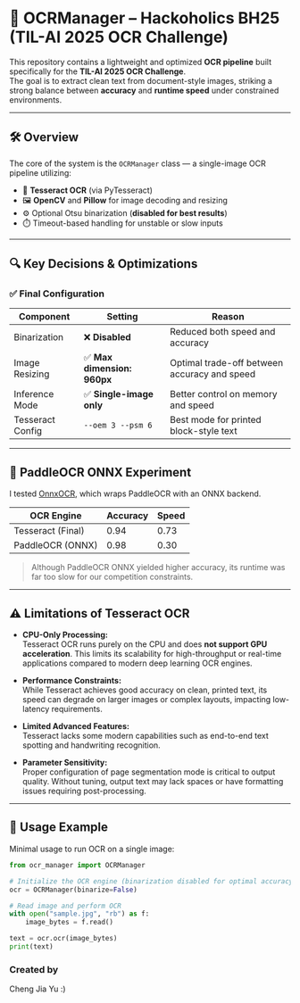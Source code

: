 # 🧾 OCRManager – Hackoholics BH25 (TIL-AI 2025 OCR Challenge)

This repository contains a lightweight and optimized **OCR pipeline** built specifically for the **TIL-AI 2025 OCR Challenge**.  
The goal is to extract clean text from document-style images, striking a strong balance between **accuracy** and **runtime speed** under constrained environments.

---

## 🛠️ Overview

The core of the system is the `OCRManager` class — a single-image OCR pipeline utilizing:

- 🧠 **Tesseract OCR** (via PyTesseract)
- 🖼️ **OpenCV** and **Pillow** for image decoding and resizing
- ⚙️ Optional Otsu binarization (**disabled for best results**)
- ⏱️ Timeout-based handling for unstable or slow inputs

---

## 🔍 Key Decisions & Optimizations

### ✅ Final Configuration

| Component         | Setting                                  | Reason                                         |
|------------------|------------------------------------------|------------------------------------------------|
| Binarization      | ❌ **Disabled**                           | Reduced both speed and accuracy                |
| Image Resizing    | ✅ **Max dimension: 960px**               | Optimal trade-off between accuracy and speed   |
| Inference Mode    | ✅ **Single-image only**                  | Better control on memory and speed             |
| Tesseract Config  | `--oem 3 --psm 6`                         | Best mode for printed block-style text         |

---

## 🧪 PaddleOCR ONNX Experiment

I tested [OnnxOCR](https://github.com/jingsongliujing/OnnxOCR), which wraps PaddleOCR with an ONNX backend.

| OCR Engine         | Accuracy | Speed |
|--------------------|----------|-------|
| Tesseract (Final)  | 0.94     | 0.73  |
| PaddleOCR (ONNX)   | 0.98     | 0.30  |

> Although PaddleOCR ONNX yielded higher accuracy, its runtime was far too slow for our competition constraints.

---
## ⚠️ Limitations of Tesseract OCR

- **CPU-Only Processing:**  
  Tesseract OCR runs purely on the CPU and does **not support GPU acceleration**. This limits its scalability for high-throughput or real-time applications compared to modern deep learning OCR engines.

- **Performance Constraints:**  
  While Tesseract achieves good accuracy on clean, printed text, its speed can degrade on larger images or complex layouts, impacting low-latency requirements.

- **Limited Advanced Features:**  
  Tesseract lacks some modern capabilities such as end-to-end text spotting and handwriting recognition.

- **Parameter Sensitivity:**  
  Proper configuration of page segmentation mode is critical to output quality. Without tuning, output text may lack spaces or have formatting issues requiring post-processing.

---

## 🚀 Usage Example

Minimal usage to run OCR on a single image:

```python
from ocr_manager import OCRManager

# Initialize the OCR engine (binarization disabled for optimal accuracy/speed)
ocr = OCRManager(binarize=False)

# Read image and perform OCR
with open("sample.jpg", "rb") as f:
    image_bytes = f.read()

text = ocr.ocr(image_bytes)
print(text)

````
### Created by  
Cheng Jia Yu :)
